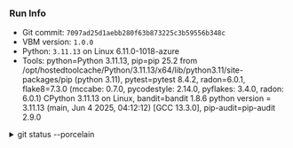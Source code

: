 ### Run Info
- Git commit: `7097ad25d1aebb280f63b873225c3b59556b348c`
- VBM version: `1.0.0`
- Python: `3.11.13` on Linux 6.11.0-1018-azure
- Tools: python=Python 3.11.13, pip=pip 25.2 from /opt/hostedtoolcache/Python/3.11.13/x64/lib/python3.11/site-packages/pip (python 3.11), pytest=pytest 8.4.2, radon=6.0.1, flake8=7.3.0 (mccabe: 0.7.0, pycodestyle: 2.14.0, pyflakes: 3.4.0, radon: 6.0.1)
CPython 3.11.13 on Linux, bandit=bandit 1.8.6
  python version = 3.11.13 (main, Jun  4 2025, 04:12:12) [GCC 13.3.0], pip-audit=pip-audit 2.9.0

<details><summary>git status --porcelain</summary>

```

```
</details>
